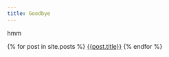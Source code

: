 ```yaml
---
title: Goodbye
---
```


hmm

{% for post in site.posts %}
[{{post.title}}]({{post.url}})
{% endfor %}